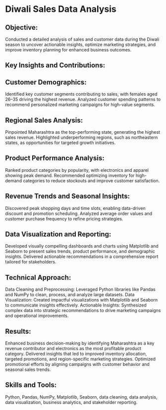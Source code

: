 
# Diwali Sales Data Analysis

## Objective: 
Conducted a detailed analysis of sales and customer data during the Diwali season to uncover actionable insights, optimize marketing strategies, and improve inventory planning for enhanced business outcomes.

## Key Insights and Contributions:
## Customer Demographics:
Identified key customer segments contributing to sales, with females aged 26–35 driving the highest revenue.
Analyzed customer spending patterns to recommend personalized marketing campaigns for high-value segments.

## Regional Sales Analysis:
Pinpointed Maharashtra as the top-performing state, generating the highest sales revenue.
Highlighted underperforming regions, such as northeastern states, as opportunities for targeted growth initiatives.

## Product Performance Analysis:
Ranked product categories by popularity, with electronics and apparel showing peak demand.
Recommended optimizing inventory for high-demand categories to reduce stockouts and improve customer satisfaction.

## Revenue Trends and Seasonal Insights:
Discovered peak shopping days and time slots, enabling data-driven discount and promotion scheduling.
Analyzed average order values and customer purchase frequency to refine pricing strategies.

## Data Visualization and Reporting:
Developed visually compelling dashboards and charts using Matplotlib and Seaborn to present sales trends, product performance, and demographic insights.
Delivered actionable recommendations in a comprehensive report tailored for stakeholders.

## Technical Approach:
Data Cleaning and Preprocessing: Leveraged Python libraries like Pandas and NumPy to clean, process, and analyze large datasets.
Data Visualization: Created impactful visualizations with Matplotlib and Seaborn to communicate insights effectively.
Actionable Insights: Synthesized complex data into strategic recommendations to drive marketing campaigns and operational improvements.

## Results:
Enhanced business decision-making by identifying Maharashtra as a key revenue contributor and electronics as the most profitable product category.
Delivered insights that led to improved inventory allocation, targeted promotions, and region-specific marketing strategies.
Optimized promotional efforts by aligning campaigns with customer behavior and seasonal sales trends.

## Skills and Tools: 
Python, Pandas, NumPy, Matplotlib, Seaborn, data cleaning, data analysis, data visualization, business analytics, and stakeholder reporting.
